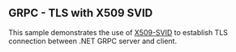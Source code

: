 ## GRPC - TLS with X509 SVID

This sample demonstrates the use of [X509-SVID](https://github.com/spiffe/spiffe/blob/main/standards/X509-SVID.md) to establish TLS connection between .NET GRPC server and client.

